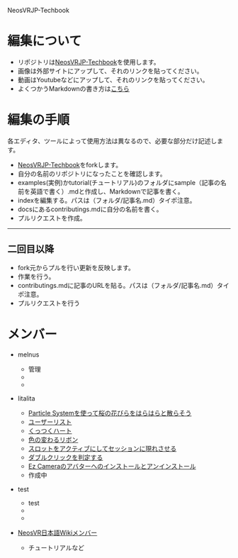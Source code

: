 NeosVRJP-Techbook

# 編集について  

- リポジトリは[NeosVRJP-Techbook](https://github.com/Melnus/NeosVRJP-Techbook)を使用します。
- 画像は外部サイトにアップして、それのリンクを貼ってください。  
- 動画はYoutubeなどにアップして、それのリンクを貼ってください。 
- よくつかうMarkdownの書き方は[こちら](..docs/cheatsheet.md)
  
# 編集の手順
各エディタ、ツールによって使用方法は異なるので、必要な部分だけ記述します。  
  
- [NeosVRJP-Techbook](https://github.com/Melnus/NeosVRJP-Techbook)をforkします。
- 自分の名前のリポジトリになったことを確認します。
- examples(実例)かtutorial(チュートリアル)のフォルダにsample（記事の名前を英語で書く）.mdと作成し、Markdownで記事を書く。
- indexを編集する。パスは（フォルダ/記事名.md）タイポ注意。
- docsにあるcontributings.mdに自分の名前を書く。
- プルリクエストを作成。
  
----
  
## 二回目以降
  
- fork元からプルを行い更新を反映します。
- 作業を行う。
- contributings.mdに記事のURLを貼る。パスは（フォルダ/記事名.md）タイポ注意。
- プルリクエストを行う
  
# メンバー
  
- melnus  
  - 管理  
  -   
  -   
  
- litalita
  - [Particle Systemを使って桜の花びらをはらはらと散らそう](https://melnus.github.io/NeosVRJP-Techbook/tutorial/particlesystem.html)  
  - [ユーザーリスト](https://melnus.github.io/NeosVRJP-Techbook/examples/UserList.html)  
  - [くっつくハート](https://melnus.github.io/NeosVRJP-Techbook/examples/GluedHeart.html)  
  - [色の変わるリボン](https://melnus.github.io/NeosVRJP-Techbook/examples/ColorChangingRibbon.html)
  - [スロットをアクティブにしてセッションに現れさせる](../examples/SetSlotActiveSelf.md)
  - [ダブルクリックを判定する](../examples/DoubleClick.md)
  - [Ez Cameraのアバターへのインストールとアンインストール
](../examples/EzCameraInstallUninstall.md) 
  - 作成中 
  
- test  
  - test  
  -   
  -  
 
- [NeosVR日本語Wikiメンバー](https://neosvrjp.memo.wiki/members/)
  - チュートリアルなど